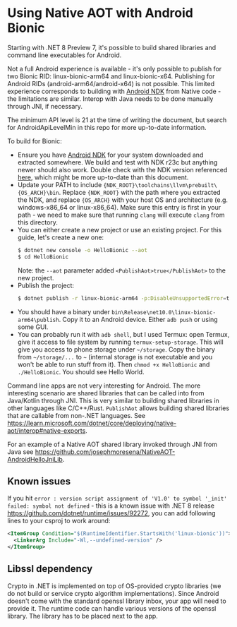 # Using Native AOT with Android Bionic

Starting with .NET 8 Preview 7, it's possible to build shared libraries and command line executables for Android.

Not a full Android experience is available - it's only possible to publish for two Bionic RID: linux-bionic-arm64 and linux-bionic-x64. Publishing for Android RIDs (android-arm64/android-x64) is not possible. This limited experience corresponds to building with [Android NDK](https://developer.android.com/ndk) from Native code - the limitations are similar. Interop with Java needs to be done manually through JNI, if necessary.

The minimum API level is 21 at the time of writing the document, but search for AndroidApiLevelMin in this repo for more up-to-date information.

To build for Bionic:

* Ensure you have [Android NDK](https://developer.android.com/ndk/downloads) for your system downloaded and extracted somewhere. We build and test with NDK r23c but anything newer should also work. Double check with the NDK version referenced [here](https://github.com/dotnet/runtime/blob/main/docs/workflow/testing/libraries/testing-android.md), which might be more up-to-date than this document.
* Update your PATH to include `{NDK_ROOT}\toolchains\llvm\prebuilt\{OS_ARCH}\bin`. Replace `{NDK_ROOT}` with the path where you extracted the NDK, and replace `{OS_ARCH}` with your host OS and architecture (e.g. windows-x86_64 or linux-x86_64). Make sure this entry is first in your path - we need to make sure that running `clang` will execute `clang` from this directory.
* You can either create a new project or use an existing project. For this guide, let's create a new one:
  ```sh
  $ dotnet new console -o HelloBionic --aot
  $ cd HelloBionic
  ```
  Note: the `--aot` parameter added `<PublishAot>true</PublishAot>` to the new project.
* Publish the project:
  ```sh
  $ dotnet publish -r linux-bionic-arm64 -p:DisableUnsupportedError=true -p:PublishAotUsingRuntimePack=true
  ```
* You should have a binary under `bin\Release\net10.0\linux-bionic-arm64\publish`. Copy it to an Android device. Either `adb push` or using some GUI.
* You can probably run it with `adb shell`, but I used Termux: open Termux, give it access to file system by running `termux-setup-storage`. This will give you access to phone storage under `~/storage`. Copy the binary from `~/storage/...` to `~` (internal storage is not executable and you won't be able to run stuff from it). Then `chmod +x HelloBionic` and `./HelloBionic`. You should see Hello World.

Command line apps are not very interesting for Android. The more interesting scenario are shared libraries that can be called into from Java/Kotlin through JNI. This is very similar to building shared libraries in other languages like C/C++/Rust. `PublishAot` allows building shared libraries that are callable from non-.NET languages. See https://learn.microsoft.com/dotnet/core/deploying/native-aot/interop#native-exports.

For an example of a Native AOT shared library invoked through JNI from Java see https://github.com/josephmoresena/NativeAOT-AndroidHelloJniLib.

## Known issues

If you hit `error : version script assignment of 'V1.0' to symbol '_init' failed: symbol not defined` - this is a known issue with .NET 8 release https://github.com/dotnet/runtime/issues/92272, you can add following lines to your csproj to work around:

```xml
<ItemGroup Condition="$(RuntimeIdentifier.StartsWith('linux-bionic'))">
  <LinkerArg Include="-Wl,--undefined-version" />
</ItemGroup>
```

## Libssl dependency

Crypto in .NET is implemented on top of OS-provided crypto libraries (we do not build or service crypto algorithm implementations). Since Android doesn't come with the standard openssl library inbox, your app will need to provide it. The runtime code can handle various versions of the openssl library. The library has to be placed next to the app.
